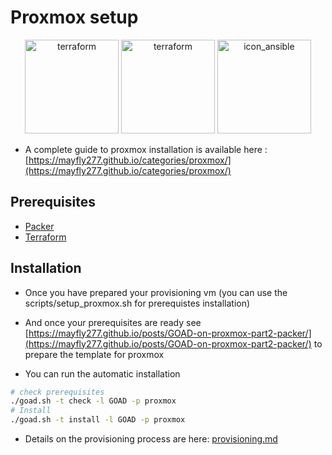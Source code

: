 # Proxmox setup

<div align="center">
  <img alt="terraform" width="150" height="150" src="./img/icon_terraform.png">
  <img alt="terraform" width="150" height="150" src="./img/icon_proxmox.png">
  <img alt="icon_ansible" width="150"  height="150" src="./img/icon_ansible.png">
</div>

- A complete guide to proxmox installation is available here : [https://mayfly277.github.io/categories/proxmox/](https://mayfly277.github.io/categories/proxmox/)

## Prerequisites

- [Packer](https://developer.hashicorp.com/packer/downloads?product_intent=packer)
- [Terraform](https://www.terraform.io/downloads.html)

## Installation

- Once you have prepared your provisioning vm (you can use the scripts/setup_proxmox.sh for prerequistes installation)
- And once your prerequisites are ready see [https://mayfly277.github.io/posts/GOAD-on-proxmox-part2-packer/](https://mayfly277.github.io/posts/GOAD-on-proxmox-part2-packer/) to prepare the template for proxmox


- You can run the automatic installation

```bash
# check prerequisites
./goad.sh -t check -l GOAD -p proxmox
# Install
./goad.sh -t install -l GOAD -p proxmox
```

- Details on the provisioning process are here: [provisioning.md](./provisioning.md)